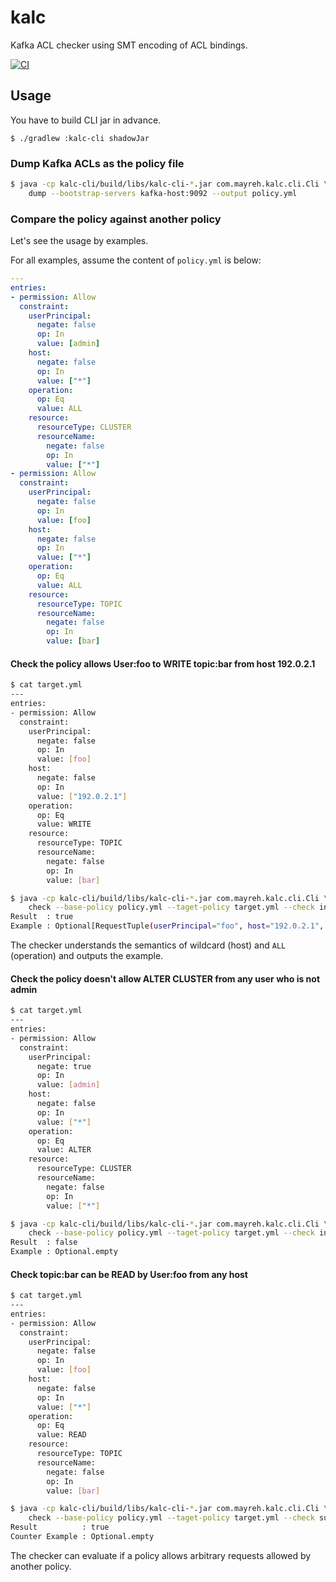 # kalc

Kafka ACL checker using SMT encoding of ACL bindings.

[![CI](https://github.com/ocadaruma/kalc/actions/workflows/ci.yml/badge.svg)](https://github.com/ocadaruma/kalc/actions/workflows/ci.yml)

## Usage

You have to build CLI jar in advance.

```
$ ./gradlew :kalc-cli shadowJar
```

### Dump Kafka ACLs as the policy file

```bash
$ java -cp kalc-cli/build/libs/kalc-cli-*.jar com.mayreh.kalc.cli.Cli \
    dump --bootstrap-servers kafka-host:9092 --output policy.yml
```

### Compare the policy against another policy

Let's see the usage by examples.

For all examples, assume the content of `policy.yml` is below:

```yaml
---
entries:
- permission: Allow
  constraint:
    userPrincipal:
      negate: false
      op: In
      value: [admin]
    host:
      negate: false
      op: In
      value: ["*"]
    operation:
      op: Eq
      value: ALL
    resource:
      resourceType: CLUSTER
      resourceName:
        negate: false
        op: In
        value: ["*"]
- permission: Allow
  constraint:
    userPrincipal:
      negate: false
      op: In
      value: [foo]
    host:
      negate: false
      op: In
      value: ["*"]
    operation:
      op: Eq
      value: ALL
    resource:
      resourceType: TOPIC
      resourceName:
        negate: false
        op: In
        value: [bar]
```

#### Check the policy allows User:foo to WRITE topic:bar from host 192.0.2.1

```bash
$ cat target.yml
---
entries:
- permission: Allow
  constraint:
    userPrincipal:
      negate: false
      op: In
      value: [foo]
    host:
      negate: false
      op: In
      value: ["192.0.2.1"]
    operation:
      op: Eq
      value: WRITE
    resource:
      resourceType: TOPIC
      resourceName:
        negate: false
        op: In
        value: [bar]

$ java -cp kalc-cli/build/libs/kalc-cli-*.jar com.mayreh.kalc.cli.Cli \
    check --base-policy policy.yml --taget-policy target.yml --check intersection
Result  : true
Example : Optional[RequestTuple(userPrincipal="foo", host="192.0.2.1", operation=ALTER, resourceType=CLUSTER, resourceName="bar")]
```

The checker understands the semantics of wildcard (host) and `ALL` (operation) and outputs the example.

#### Check the policy doesn't allow ALTER CLUSTER from any user who is not admin

```bash
$ cat target.yml
---
entries:
- permission: Allow
  constraint:
    userPrincipal:
      negate: true
      op: In
      value: [admin]
    host:
      negate: false
      op: In
      value: ["*"]
    operation:
      op: Eq
      value: ALTER
    resource:
      resourceType: CLUSTER
      resourceName:
        negate: false
        op: In
        value: ["*"]

$ java -cp kalc-cli/build/libs/kalc-cli-*.jar com.mayreh.kalc.cli.Cli \
    check --base-policy policy.yml --taget-policy target.yml --check intersection
Result  : false
Example : Optional.empty
```

#### Check topic:bar can be READ by User:foo from any host

```bash
$ cat target.yml
---
entries:
- permission: Allow
  constraint:
    userPrincipal:
      negate: false
      op: In
      value: [foo]
    host:
      negate: false
      op: In
      value: ["*"]
    operation:
      op: Eq
      value: READ
    resource:
      resourceType: TOPIC
      resourceName:
        negate: false
        op: In
        value: [bar]

$ java -cp kalc-cli/build/libs/kalc-cli-*.jar com.mayreh.kalc.cli.Cli \
    check --base-policy policy.yml --taget-policy target.yml --check supersetOf
Result          : true
Counter Example : Optional.empty
```

The checker can evaluate if a policy allows arbitrary requests allowed by another policy.

